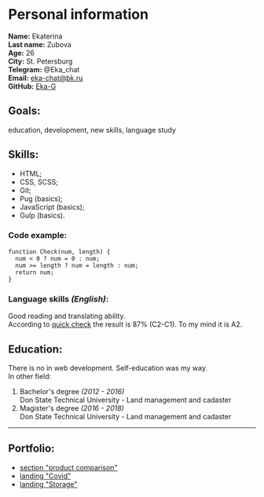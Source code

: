 # **Personal information**
  **Name:** Ekaterina  
  **Last name:** Zubova  
  **Age:** 26  
  **City:** St. Petersburg  
  **Telegram:** @Eka_chat  
  **Email:** eka-chat@bk.ru  
  **GitHub:** [Eka-G](https://github.com/Eka-G/)

## **Goals:**
education, development, new skills, language study

## **Skills:**
* HTML;
* CSS, SCSS;
* Git;
* Pug (basics);
* JavaScript (basics);
* Gulp (basics).

### **Code example:**
```
function Check(num, length) {
  num < 0 ? num = 0 : num;
  num >= length ? num = length : num;
  return num;
}
```

### **Language skills *(English)*:**
Good reading and translating ability.  
According to [quick check](https://www.efset.org/ru/free-english-test/) the result is 87% (C2-C1). To my mind it is A2.

## **Education:**
There is no in web development. Self-education was my way.  
In other field: 
  1. Bachelor's degree *(2012 - 2016)*  
    Don State Technical University - Land management and cadaster
  2. Magister's degree *(2016 - 2018)*  
    Don State Technical University - Land management and cadaster

---
## **Portfolio:**
* [section "product comparison"](https://eka-g.github.io/product_comparison/)
* [landing "Covid"](https://eka-g.github.io/Covid/)
* [landing "Storage"](https://eka-g.github.io/landing-storage/)
